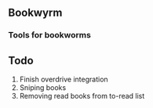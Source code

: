 ## Bookwyrm

### Tools for bookworms

## Todo

1. Finish overdrive integration
2. Sniping books
3. Removing read books from to-read list
